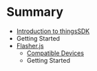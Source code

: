 # Summary

* [Introduction to thingsSDK](README.md)
* Getting Started
* [Flasher.js](methods.md)
   * [Compatible Devices](flasher.js/compatible_devices.md)
   * Getting Started

